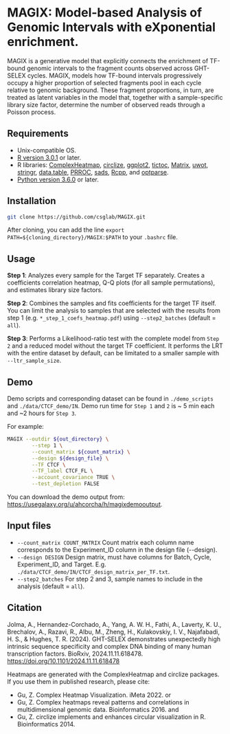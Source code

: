# MAGIX: Model-based Analysis of Genomic Intervals with eXponential enrichment.

MAGIX is a generative model that explicitly connects the enrichment of TF-bound genomic intervals to the fragment counts observed across GHT-SELEX cycles. MAGIX, models how TF-bound intervals progressively occupy a higher proportion of selected fragments pool in each cycle relative to genomic background. These fragment proportions, in turn, are treated as latent variables in the model that, together with a sample-specific library size factor, determine the number of observed reads through a Poisson process.


## **Requirements** 

- Unix-compatible OS.  
- [R version 3.0.1](http://www.r-project.org/) or later.  
- R libraries: [ComplexHeatmap](https://bioconductor.org/packages/release/bioc/html/ComplexHeatmap.html), [circlize](https://jokergoo.github.io/circlize/), [ggplot2](https://www.rdocumentation.org/packages/ggplot2/versions/3.3.5), [tictoc](https://cran.r-project.org/web/packages/tictoc/index.html), [Matrix](https://cran.r-project.org/web/packages/Matrix/index.html), [uwot](https://cran.r-project.org/web/packages/uwot/index.html), [stringr](https://cran.r-project.org/web/packages/stringr/index.html), [data.table](https://www.rdocumentation.org/packages/data.table/versions/1.14.2), [PRROC](https://cran.r-project.org/web/packages/PRROC/index.html), [sads](https://cran.r-project.org/web/packages/sads/index.html), [Rcpp](https://cran.r-project.org/web/packages/Rcpp/index.html), and [optparse](https://www.rdocumentation.org/packages/optparse/versions/1.6.6).
- [Python version 3.6.0](https://www.python.org/downloads/) or later.  


## **Installation** 

```bash
git clone https://github.com/csglab/MAGIX.git
```

After cloning, you can add the line `export PATH=${cloning_directory}/MAGIX:$PATH` to your `.bashrc` file.

## **Usage**  

**Step 1**: Analyzes every sample for the Target TF separately. Creates a coefficients correlation heatmap, Q-Q plots (for all sample permutations), and estimates library size factors. 

**Step 2**: Combines the samples and fits coefficients for the target TF itself. You can limit the analysis to samples that are selected with the results from step 1 (e.g. `*_step_1_coefs_heatmap.pdf`) using `--step2_batches` (default = `all`). 

**Step 3**: Performs a Likelihood-ratio test with the complete model from `Step 2` and a reduced model without the target TF coefficient. It performs the LRT with the entire dataset by default, can be limitated to a smaller sample with `--ltr_sample_size`.


## **Demo**
Demo scripts and corresponding dataset can be found in `./demo_scripts` and `./data/CTCF_demo/IN`. Demo run time for `Step 1` and `2` is ~ 5 min each and ~2 hours for `Step 3`. 

For example:
```bash
MAGIX --outdir ${out_directory} \
        --step 1 \
        --count_matrix ${count_matrix} \
        --design ${design_file} \
        --TF CTCF \
        --TF_label CTCF_FL \
        --account_covariance TRUE \
        --test_depletion FALSE
```

You can download the demo output from: https://usegalaxy.org/u/ahcorcha/h/magixdemooutput.

## **Input files** 

- `--count_matrix COUNT_MATRIX` Count matrix each column name corresponds to the Experiment_ID column in the design file (--design).
 - `--design DESIGN` Design matrix, must have columns for Batch, Cycle, Experiment_ID, and Target. E.g. `./data/CTCF_demo/IN/CTCF_design_matrix_per_TF.txt`.
 - `--step2_batches` For step 2 and 3, sample names to include in the analysis (default = `all`). 


## **Citation**

Jolma, A., Hernandez-Corchado, A., Yang, A. W. H., Fathi, A., Laverty, K. U., Brechalov, A., Razavi, R., Albu, M., Zheng, H., Kulakovskiy, I. V., Najafabadi, H. S., & Hughes, T. R. (2024). GHT-SELEX demonstrates unexpectedly high intrinsic sequence specificity and complex DNA binding of many human transcription factors. BioRxiv, 2024.11.11.618478. https://doi.org/10.1101/2024.11.11.618478





Heatmaps are generated with the ComplexHeatmap and circlize packages. If you use them in published research, please cite:

- Gu, Z. Complex Heatmap Visualization. iMeta 2022.
or
- Gu, Z. Complex heatmaps reveal patterns and correlations in multidimensional
    genomic data. Bioinformatics 2016.
and
- Gu, Z. circlize implements and enhances circular visualization
  in R. Bioinformatics 2014.





 


